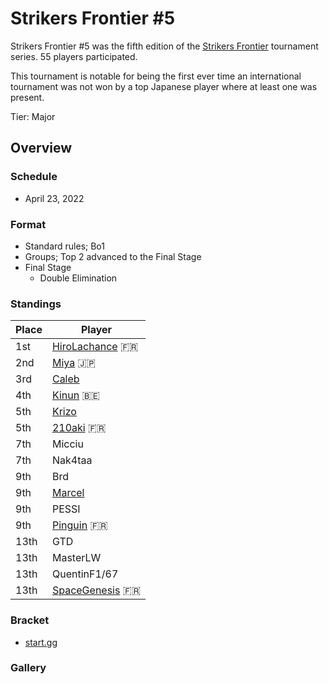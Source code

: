 # Strikers Frontier #5

Strikers Frontier #5 was the fifth edition of the [Strikers Frontier](sfmain.md) tournament series.
55 players participated.

This tournament is notable for being the first ever time an international tournament
was not won by a top Japanese player where at least one was present.

Tier: Major

## Overview

### Schedule

- April 23, 2022

### Format

- Standard rules; Bo1
- Groups; Top 2 advanced to the Final Stage
- Final Stage
  - Double Elimination

### Standings

|Place|Player|
|-|-|
|1st|[HiroLachance](../../players/french/vivi.md) :fr:|
|2nd|[Miya](../../players/japanese/miya.md) :jp:|
|3rd|[Caleb](../../players/bulgarian/caleb.md)|
|4th|[Kinun](../../players/belgian/kinun.md) :belgium:|
|5th|[Krizo](../../players/bulgarian/krizo.md)|
|5th|[210aki](../../players/french/210aki.md) :fr:|
|7th|Micciu|
|7th|Nak4taa|
|9th|Brd|
|9th|[Marcel](../../players/dutch/marcel.md)|
|9th|PESSI|
|9th|[Pinguin](../../players/french/pinguin.md) :fr:|
|13th|GTD|
|13th|MasterLW|
|13th|QuentinF1/67|
|13th|[SpaceGenesis](../../players/french/spacegenesis.md) :fr:|

### Bracket
- [start.gg](https://www.start.gg/tournament/strikers-frontier-5/details)		

### Gallery
